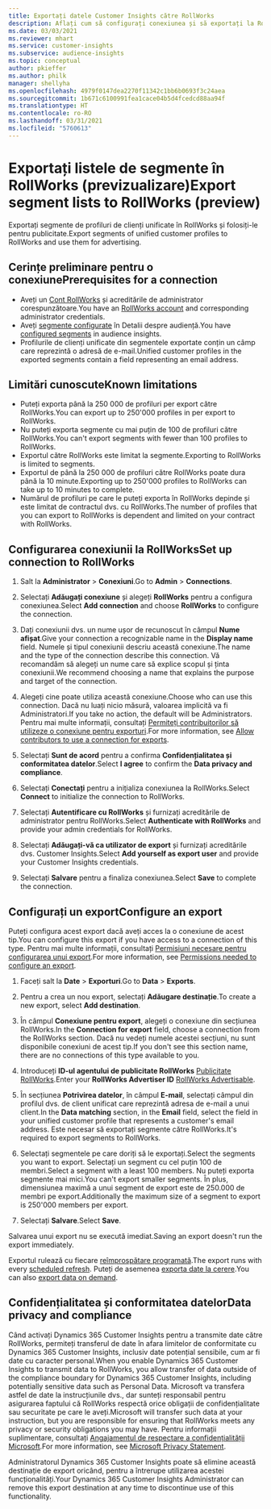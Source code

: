 ```yaml
---
title: Exportați datele Customer Insights către RollWorks
description: Aflați cum să configurați conexiunea și să exportați la RollWorks.
ms.date: 03/03/2021
ms.reviewer: mhart
ms.service: customer-insights
ms.subservice: audience-insights
ms.topic: conceptual
author: pkieffer
ms.author: philk
manager: shellyha
ms.openlocfilehash: 4979f0147dea2270f11342c1bb6b0693f3c24aea
ms.sourcegitcommit: 1b671c6100991fea1cace04b5d4fcedcd88aa94f
ms.translationtype: HT
ms.contentlocale: ro-RO
ms.lasthandoff: 03/31/2021
ms.locfileid: "5760613"
---
```

# <a name="export-segment-lists-to-rollworks-preview"></a><span data-ttu-id="f7edd-103">Exportați listele de segmente în RollWorks (previzualizare)</span><span class="sxs-lookup"><span data-stu-id="f7edd-103">Export segment lists to RollWorks (preview)</span></span>

<span data-ttu-id="f7edd-104">Exportați segmente de profiluri de clienți unificate în RollWorks și folosiți-le pentru publicitate.</span><span class="sxs-lookup"><span data-stu-id="f7edd-104">Export segments of unified customer profiles to RollWorks and use them for advertising.</span></span> 

## <a name="prerequisites-for-a-connection"></a><span data-ttu-id="f7edd-105">Cerințe preliminare pentru o conexiune</span><span class="sxs-lookup"><span data-stu-id="f7edd-105">Prerequisites for a connection</span></span>

-   <span data-ttu-id="f7edd-106">Aveți un [Cont RollWorks](https://www.rollworks.com/) și acreditările de administrator corespunzătoare.</span><span class="sxs-lookup"><span data-stu-id="f7edd-106">You have an [RollWorks account](https://www.rollworks.com/) and corresponding administrator credentials.</span></span>
-   <span data-ttu-id="f7edd-107">Aveți [segmente configurate](segments.md) în Detalii despre audiență.</span><span class="sxs-lookup"><span data-stu-id="f7edd-107">You have [configured segments](segments.md) in audience insights.</span></span>
-   <span data-ttu-id="f7edd-108">Profilurile de clienți unificate din segmentele exportate conțin un câmp care reprezintă o adresă de e-mail.</span><span class="sxs-lookup"><span data-stu-id="f7edd-108">Unified customer profiles in the exported segments contain a field representing an email address.</span></span>

## <a name="known-limitations"></a><span data-ttu-id="f7edd-109">Limitări cunoscute</span><span class="sxs-lookup"><span data-stu-id="f7edd-109">Known limitations</span></span>

- <span data-ttu-id="f7edd-110">Puteți exporta până la 250 000 de profiluri per export către RollWorks.</span><span class="sxs-lookup"><span data-stu-id="f7edd-110">You can export up to 250'000 profiles in per export to RollWorks.</span></span>
- <span data-ttu-id="f7edd-111">Nu puteți exporta segmente cu mai puțin de 100 de profiluri către RollWorks.</span><span class="sxs-lookup"><span data-stu-id="f7edd-111">You can't export segments with fewer than 100 profiles to RollWorks.</span></span> 
- <span data-ttu-id="f7edd-112">Exportul către RollWorks este limitat la segmente.</span><span class="sxs-lookup"><span data-stu-id="f7edd-112">Exporting to RollWorks is limited to segments.</span></span>
- <span data-ttu-id="f7edd-113">Exportul de până la 250 000 de profiluri către RollWorks poate dura până la 10 minute.</span><span class="sxs-lookup"><span data-stu-id="f7edd-113">Exporting up to 250'000 profiles to RollWorks can take up to 10 minutes to complete.</span></span> 
- <span data-ttu-id="f7edd-114">Numărul de profiluri pe care le puteți exporta în RollWorks depinde și este limitat de contractul dvs. cu RollWorks.</span><span class="sxs-lookup"><span data-stu-id="f7edd-114">The number of profiles that you can export to RollWorks is dependent and limited on your contract with RollWorks.</span></span>

## <a name="set-up-connection-to-rollworks"></a><span data-ttu-id="f7edd-115">Configurarea conexiunii la RollWorks</span><span class="sxs-lookup"><span data-stu-id="f7edd-115">Set up connection to RollWorks</span></span>

1. <span data-ttu-id="f7edd-116">Salt la **Administrator** > **Conexiuni**.</span><span class="sxs-lookup"><span data-stu-id="f7edd-116">Go to **Admin** > **Connections**.</span></span>

1. <span data-ttu-id="f7edd-117">Selectați **Adăugați conexiune** și alegeți **RollWorks** pentru a configura conexiunea.</span><span class="sxs-lookup"><span data-stu-id="f7edd-117">Select **Add connection** and choose **RollWorks** to configure the connection.</span></span>

1. <span data-ttu-id="f7edd-118">Dați conexiunii dvs. un nume ușor de recunoscut în câmpul **Nume afișat**.</span><span class="sxs-lookup"><span data-stu-id="f7edd-118">Give your connection a recognizable name in the **Display name** field.</span></span> <span data-ttu-id="f7edd-119">Numele și tipul conexiunii descriu această conexiune.</span><span class="sxs-lookup"><span data-stu-id="f7edd-119">The name and the type of the connection describe this connection.</span></span> <span data-ttu-id="f7edd-120">Vă recomandăm să alegeți un nume care să explice scopul și ținta conexiunii.</span><span class="sxs-lookup"><span data-stu-id="f7edd-120">We recommend choosing a name that explains the purpose and target of the connection.</span></span>

1. <span data-ttu-id="f7edd-121">Alegeți cine poate utiliza această conexiune.</span><span class="sxs-lookup"><span data-stu-id="f7edd-121">Choose who can use this connection.</span></span> <span data-ttu-id="f7edd-122">Dacă nu luați nicio măsură, valoarea implicită va fi Administratori.</span><span class="sxs-lookup"><span data-stu-id="f7edd-122">If you take no action, the default will be Administrators.</span></span> <span data-ttu-id="f7edd-123">Pentru mai multe informații, consultați [Permiteți contribuitorilor să utilizeze o conexiune pentru exporturi](connections.md#allow-contributors-to-use-a-connection-for-exports).</span><span class="sxs-lookup"><span data-stu-id="f7edd-123">For more information, see [Allow contributors to use a connection for exports](connections.md#allow-contributors-to-use-a-connection-for-exports).</span></span>

1. <span data-ttu-id="f7edd-124">Selectați **Sunt de acord** pentru a confirma **Confidențialitatea și conformitatea datelor**.</span><span class="sxs-lookup"><span data-stu-id="f7edd-124">Select **I agree** to confirm the **Data privacy and compliance**.</span></span>

1. <span data-ttu-id="f7edd-125">Selectați **Conectați** pentru a inițializa conexiunea la RollWorks.</span><span class="sxs-lookup"><span data-stu-id="f7edd-125">Select **Connect** to initialize the connection to RollWorks.</span></span>

1. <span data-ttu-id="f7edd-126">Selectați **Autentificare cu RollWorks** și furnizați acreditările de administrator pentru RollWorks.</span><span class="sxs-lookup"><span data-stu-id="f7edd-126">Select **Authenticate with RollWorks** and provide your admin credentials for RollWorks.</span></span>

1. <span data-ttu-id="f7edd-127">Selectați **Adăugați-vă ca utilizator de export** și furnizați acreditările dvs. Customer Insights.</span><span class="sxs-lookup"><span data-stu-id="f7edd-127">Select **Add yourself as export user** and provide your Customer Insights credentials.</span></span>

1. <span data-ttu-id="f7edd-128">Selectați **Salvare** pentru a finaliza conexiunea.</span><span class="sxs-lookup"><span data-stu-id="f7edd-128">Select **Save** to complete the connection.</span></span>

## <a name="configure-an-export"></a><span data-ttu-id="f7edd-129">Configurați un export</span><span class="sxs-lookup"><span data-stu-id="f7edd-129">Configure an export</span></span>

<span data-ttu-id="f7edd-130">Puteți configura acest export dacă aveți acces la o conexiune de acest tip.</span><span class="sxs-lookup"><span data-stu-id="f7edd-130">You can configure this export if you have access to a connection of this type.</span></span> <span data-ttu-id="f7edd-131">Pentru mai multe informații, consultați [Permisiuni necesare pentru configurarea unui export](export-destinations.md#set-up-a-new-export).</span><span class="sxs-lookup"><span data-stu-id="f7edd-131">For more information, see [Permissions needed to configure an export](export-destinations.md#set-up-a-new-export).</span></span>

1. <span data-ttu-id="f7edd-132">Faceți salt la **Date** > **Exporturi**.</span><span class="sxs-lookup"><span data-stu-id="f7edd-132">Go to **Data** > **Exports**.</span></span>

1. <span data-ttu-id="f7edd-133">Pentru a crea un nou export, selectați **Adăugare destinație**.</span><span class="sxs-lookup"><span data-stu-id="f7edd-133">To create a new export, select **Add destination**.</span></span>

1. <span data-ttu-id="f7edd-134">În câmpul **Conexiune pentru export**, alegeți o conexiune din secțiunea RollWorks.</span><span class="sxs-lookup"><span data-stu-id="f7edd-134">In the **Connection for export** field, choose a connection from the RollWorks section.</span></span> <span data-ttu-id="f7edd-135">Dacă nu vedeți numele acestei secțiuni, nu sunt disponibile conexiuni de acest tip.</span><span class="sxs-lookup"><span data-stu-id="f7edd-135">If you don't see this section name, there are no connections of this type available to you.</span></span>

1. <span data-ttu-id="f7edd-136">Introduceți **ID-ul agentului de publicitate RollWorks** [Publicitate RollWorks](https://help.adroll.com/hc/articles/212011838-Advertiser-Profiles).</span><span class="sxs-lookup"><span data-stu-id="f7edd-136">Enter your **RollWorks Advertiser ID** [RollWorks Advertisable](https://help.adroll.com/hc/articles/212011838-Advertiser-Profiles).</span></span>

3. <span data-ttu-id="f7edd-137">În secțiunea **Potrivirea datelor**, în câmpul **E-mail**, selectați câmpul din profilul dvs. de client unificat care reprezintă adresa de e-mail a unui client.</span><span class="sxs-lookup"><span data-stu-id="f7edd-137">In the **Data matching** section, in the **Email** field, select the field in your unified customer profile that represents a customer's email address.</span></span> <span data-ttu-id="f7edd-138">Este necesar să exportați segmente către RollWorks.</span><span class="sxs-lookup"><span data-stu-id="f7edd-138">It's required to export segments to RollWorks.</span></span>

1. <span data-ttu-id="f7edd-139">Selectați segmentele pe care doriți să le exportați.</span><span class="sxs-lookup"><span data-stu-id="f7edd-139">Select the segments you want to export.</span></span> <span data-ttu-id="f7edd-140">Selectați un segment cu cel puțin 100 de membri.</span><span class="sxs-lookup"><span data-stu-id="f7edd-140">Select a segment with a least 100 members.</span></span> <span data-ttu-id="f7edd-141">Nu puteți exporta segmente mai mici.</span><span class="sxs-lookup"><span data-stu-id="f7edd-141">You can't export smaller segments.</span></span> <span data-ttu-id="f7edd-142">În plus, dimensiunea maximă a unui segment de export este de 250.000 de membri pe export.</span><span class="sxs-lookup"><span data-stu-id="f7edd-142">Additionally the maximum size of a segment to export is 250'000 members per export.</span></span> 

1. <span data-ttu-id="f7edd-143">Selectați **Salvare**.</span><span class="sxs-lookup"><span data-stu-id="f7edd-143">Select **Save**.</span></span>

<span data-ttu-id="f7edd-144">Salvarea unui export nu se execută imediat.</span><span class="sxs-lookup"><span data-stu-id="f7edd-144">Saving an export doesn't run the export immediately.</span></span>

<span data-ttu-id="f7edd-145">Exportul rulează cu fiecare [reîmprospătare programată](system.md#schedule-tab).</span><span class="sxs-lookup"><span data-stu-id="f7edd-145">The export runs with every [scheduled refresh](system.md#schedule-tab).</span></span> <span data-ttu-id="f7edd-146">Puteți de asemenea [exporta date la cerere](export-destinations.md#run-exports-on-demand).</span><span class="sxs-lookup"><span data-stu-id="f7edd-146">You can also [export data on demand](export-destinations.md#run-exports-on-demand).</span></span> 


## <a name="data-privacy-and-compliance"></a><span data-ttu-id="f7edd-147">Confidențialitatea și conformitatea datelor</span><span class="sxs-lookup"><span data-stu-id="f7edd-147">Data privacy and compliance</span></span>

<span data-ttu-id="f7edd-148">Când activați Dynamics 365 Customer Insights pentru a transmite date către RollWorks, permiteți transferul de date în afara limitelor de conformitate cu Dynamics 365 Customer Insights, inclusiv date potențial sensibile, cum ar fi date cu caracter personal.</span><span class="sxs-lookup"><span data-stu-id="f7edd-148">When you enable Dynamics 365 Customer Insights to transmit data to RollWorks, you allow transfer of data outside of the compliance boundary for Dynamics 365 Customer Insights, including potentially sensitive data such as Personal Data.</span></span> <span data-ttu-id="f7edd-149">Microsoft va transfera astfel de date la instrucțiunile dvs., dar sunteți responsabil pentru asigurarea faptului că RollWorks respectă orice obligații de confidențialitate sau securitate pe care le aveți.</span><span class="sxs-lookup"><span data-stu-id="f7edd-149">Microsoft will transfer such data at your instruction, but you are responsible for ensuring that RollWorks meets any privacy or security obligations you may have.</span></span> <span data-ttu-id="f7edd-150">Pentru informații suplimentare, consultați [Angajamentul de respectare a confidențialității Microsoft](https://go.microsoft.com/fwlink/?linkid=396732).</span><span class="sxs-lookup"><span data-stu-id="f7edd-150">For more information, see [Microsoft Privacy Statement](https://go.microsoft.com/fwlink/?linkid=396732).</span></span>

<span data-ttu-id="f7edd-151">Administratorul Dynamics 365 Customer Insights poate să elimine această destinație de export oricând, pentru a întrerupe utilizarea acestei funcționalități.</span><span class="sxs-lookup"><span data-stu-id="f7edd-151">Your Dynamics 365 Customer Insights Administrator can remove this export destination at any time to discontinue use of this functionality.</span></span>
